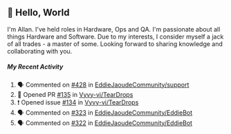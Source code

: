 ## :wave: Hello, World

I'm Allan. I've held roles in Hardware, Ops and QA. I'm passionate about all things Hardware and Software. Due to my interests, I consider myself a jack of all trades - a master of some. Looking forward to sharing knowledge and collaborating with you.

##### My Recent Activity
<!--START_SECTION:activity-->
1. 🗣 Commented on [#428](https://github.com/EddieJaoudeCommunity/support/issues/428) in [EddieJaoudeCommunity/support](https://github.com/EddieJaoudeCommunity/support)
2. 💪 Opened PR [#135](https://github.com/Vyvy-vi/TearDrops/pull/135) in [Vyvy-vi/TearDrops](https://github.com/Vyvy-vi/TearDrops)
3. ❗️ Opened issue [#134](https://github.com/Vyvy-vi/TearDrops/issues/134) in [Vyvy-vi/TearDrops](https://github.com/Vyvy-vi/TearDrops)
4. 🗣 Commented on [#323](https://github.com/EddieJaoudeCommunity/EddieBot/issues/323) in [EddieJaoudeCommunity/EddieBot](https://github.com/EddieJaoudeCommunity/EddieBot)
5. 🗣 Commented on [#322](https://github.com/EddieJaoudeCommunity/EddieBot/issues/322) in [EddieJaoudeCommunity/EddieBot](https://github.com/EddieJaoudeCommunity/EddieBot)
<!--END_SECTION:activity-->

<!--
**AllanRegush/AllanRegush** is a ✨ _special_ ✨ repository because its `README.md` (this file) appears on your GitHub profile.

Here are some ideas to get you started:

- 🔭 I’m currently working on ...
- 🌱 I’m currently learning ...
- 👯 I’m looking to collaborate on ...
- 🤔 I’m looking for help with ...
- 💬 Ask me about ...
- 📫 How to reach me: ...
- 😄 Pronouns: ...
- ⚡ Fun fact: ...
-->
